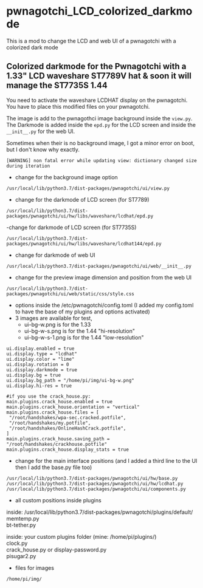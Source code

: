 # pwnagotchi_LCD_colorized_darkmode
This is a mod to change the LCD and web UI of a pwnagotchi with a colorized dark mode

Colorized darkmode for the Pwnagotchi with a 1.33" LCD waveshare ST7789V hat & soon it will manage the ST7735S 1.44 
--------------
  
You need to activate the waveshare LCDHAT display on the pwnagotchi.  
You have to place this modified files on your pwnagotchi.

The image is add to the pwnagothci image background inside the `view.py`.  
The Darkmode is added inside the `epd.py` for the LCD screen and inside the `__init__.py` for the web UI.  

Sometimes when their is no background image, I got a minor error on boot, but I don't know why exactly.
```
[WARNING] non fatal error while updating view: dictionary changed size during iteration
```
  
- change for the background image option  
```
/usr/local/lib/python3.7/dist-packages/pwnagotchi/ui/view.py  
```
- change for the darkmode of LCD screen  (for ST7789)
```
/usr/local/lib/python3.7/dist-packages/pwnagotchi/ui/hw/libs/waveshare/lcdhat/epd.py  
```
-change for darkmode of LCD screen (for ST7735S)
```
/usr/local/lib/python3.7/dist-packages/pwnagotchi/ui/hw/libs/waveshare/lcdhat144/epd.py
```
- change for darkmode of web UI  
```
/usr/local/lib/python3.7/dist-packages/pwnagotchi/ui/web/__init__.py
```
  
- change for the preview image dimension and position from the web UI  
```
/usr/local/lib/python3.7/dist-packages/pwnagotchi/ui/web/static/css/style.css  
```
  
- options inside the /etc/pwnagotchi/config.toml  (I added my config.toml to have the base of my plugins and options activated)
- 3 images are available for test,
   - ui-bg-w.png is for the 1.33
   - ui-bg-w-s.png is for the 1.44 "hi-resolution"
   - ui-bg-w-s-1.png is for the 1.44 "low-resolution"
```
ui.display.enabled = true
ui.display.type = "lcdhat"
ui.display.color = "lime"
ui.display.rotation = 0
ui.display.darkmode = true
ui.display.bg = true
ui.display.bg_path = "/home/pi/img/ui-bg-w.png"
ui.display.hi-res = true

#if you use the crack_house.py:
main.plugins.crack_house.enabled = true
main.plugins.crack_house.orientation = "vertical"
main.plugins.crack_house.files = [
 "/root/handshakes/wpa-sec.cracked.potfile",
 "/root/handshakes/my.potfile",
 "/root/handshakes/OnlineHashCrack.potfile",
]
main.plugins.crack_house.saving_path = "/root/handshakes/crackhouse.potfile"
main.plugins.crack_house.display_stats = true

```
  
- change for the main interface positions (and I added a third line to the UI then I add the base.py file too)
```
/usr/local/lib/python3.7/dist-packages/pwnagotchi/ui/hw/base.py
/usr/local/lib/python3.7/dist-packages/pwnagotchi/ui/hw/lcdhat.py
/usr/local/lib/python3.7/dist-packages/pwnagotchi/ui/components.py
```  

- all custom positions inside plugins  

inside: /usr/local/lib/python3.7/dist-packages/pwnagotchi/plugins/default/  
memtemp.py  
bt-tether.py  

inside: your custom plugins folder (mine: /home/pi/plugins/)  
clock.py  
crack_house.py or display-password.py  
pisugar2.py  
   
- files for images  
```
/home/pi/img/
```

